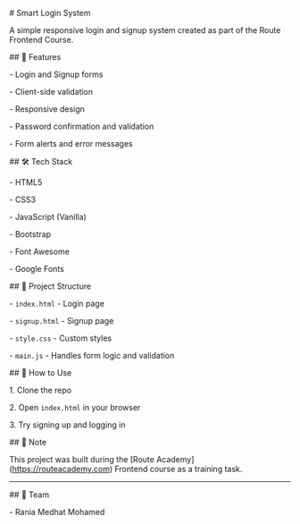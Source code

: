 \# Smart Login System



A simple responsive login and signup system created as part of the Route Frontend Course.



\## 🔐 Features



\- Login and Signup forms

\- Client-side validation

\- Responsive design

\- Password confirmation and validation

\- Form alerts and error messages



\## 🛠️ Tech Stack



\- HTML5  

\- CSS3  

\- JavaScript (Vanilla)  

\- Bootstrap  

\- Font Awesome  

\- Google Fonts  



\## 📂 Project Structure



\- `index.html` - Login page  

\- `signup.html` - Signup page  

\- `style.css` - Custom styles  

\- `main.js` - Handles form logic and validation  



\## 🚀 How to Use



1\. Clone the repo  

2\. Open `index.html` in your browser  

3\. Try signing up and logging in



\## 📘 Note



This project was built during the \[Route Academy](https://routeacademy.com) Frontend course as a training task.



---



\## 👥 Team



\- Rania Medhat Mohamed




